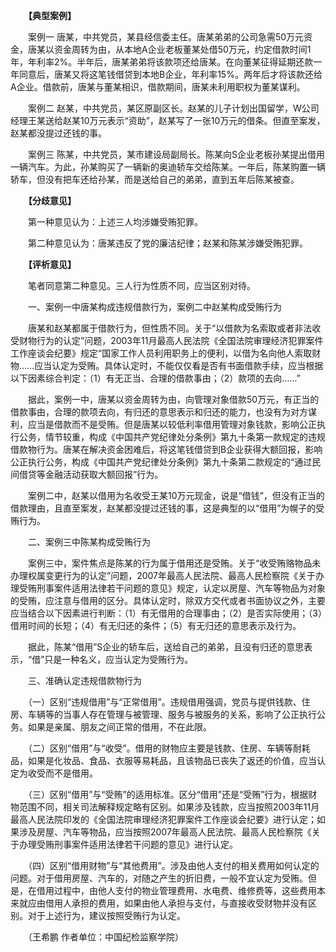 　　**【典型案例】**

　　案例一 唐某，中共党员，某县经信委主任。唐某弟弟的公司急需50万元资金，唐某以资金周转为由，从本地A企业老板董某处借50万元，约定借款时间1年，年利率2%。半年后，唐某弟弟将该款项还给唐某。在向董某征得延期还款一年同意后，唐某又将这笔钱借贷到本地B企业，年利率15%。两年后才将该款还给A企业。借款前，唐某与董某相识，借款期间，唐某未利用职权为董某谋利。

　　案例二 赵某，中共党员，某区原副区长。赵某的儿子计划出国留学，W公司经理王某送给赵某10万元表示“资助”，赵某写了一张10万元的借条。但直至案发，赵某都没提过还钱的事。

　　案例三 陈某，中共党员，某市建设局副局长。陈某向S企业老板孙某提出借用一辆汽车。为此，孙某购买了一辆新的奥迪轿车交给陈某。一年后，陈某购置一辆轿车，但没有把车还给孙某，而是送给自己的弟弟，直到五年后陈某被查。

　　**【分歧意见】**

　　第一种意见认为：上述三人均涉嫌受贿犯罪。

　　第二种意见认为：唐某违反了党的廉洁纪律；赵某和陈某涉嫌受贿犯罪。

　　**【评析意见】**

　　笔者同意第二种意见。三人行为性质不同，应当区别对待。

　　一、案例一中唐某构成违规借款行为，案例二中赵某构成受贿行为

　　唐某和赵某都属于借款行为，但性质不同。关于“以借款为名索取或者非法收受财物行为的认定”问题，2003年11月最高人民法院《全国法院审理经济犯罪案件工作座谈会纪要》规定“国家工作人员利用职务上的便利，以借为名向他人索取财物……应当认定为受贿。具体认定时，不能仅仅看是否有书面借款手续，应当根据以下因素综合判定：（1）有无正当、合理的借款事由；（2）款项的去向……”

　　据此，案例一中，唐某以资金周转为由，向管理对象借款50万元，有正当的借款事由，合理的款项去向，有归还的意思表示和归还的能力，也没有为对方谋利，应当是借款而不是受贿。但是唐某以较低利率借用管理对象钱款，影响公正执行公务，情节较重，构成《中国共产党纪律处分条例》第九十条第一款规定的违规借款物行为。唐某在解决资金困难后，将这笔钱借贷到B企业获得大额回报，影响公正执行公务，构成《中国共产党纪律处分条例》第九十条第二款规定的“通过民间借贷等金融活动获取大额回报”行为。

　　案例二中，赵某以借用为名收受王某10万元现金，说是“借钱”，但没有正当的借款理由，且直至案发，赵某都没提过还钱的事，这是典型的以“借用”为幌子的受贿行为。

　　二、案例三中陈某构成受贿行为

　　案例三中，案件焦点是陈某的行为属于借用还是受贿。关于“收受贿赂物品未办理权属变更行为的认定”问题，2007年最高人民法院、最高人民检察院《关于办理受贿刑事案件适用法律若干问题的意见》规定，认定以房屋、汽车等物品为对象的受贿，应注意与借用的区分。具体认定时，除双方交代或者书面协议之外，主要应当结合以下因素进行判断：（1）有无借用的合理事由；（2）是否实际使用；（3）借用时间的长短；（4）有无归还的条件；（5）有无归还的意思表示及行为。

　　据此，陈某“借用”S企业的轿车后，送给自己的弟弟，且没有归还的意思表示，“借”只是一种名义，应当认定为受贿行为。

　　三、准确认定违规借款物行为

　　（一）区别“违规借用”与“正常借用”。违规借用强调，党员与提供钱款、住房、车辆等的当事人存在管理与被管理、服务与被服务的关系，影响了公正执行公务。如果是亲属、朋友之间正常的借用，不在此限。

　　（二）区别“借用”与“收受”。借用的财物应主要是钱款、住房、车辆等耐耗品，如果是化妆品、食品、衣服等易耗品，且该物品已丧失了返还的价值，应当认定为收受而不是借用。

　　（三）区别“借用”与“受贿”的适用标准。区分“借用”还是“受贿”行为，根据财物范围不同，相关司法解释规定略有区别。如果涉及钱款，应当按照2003年11月最高人民法院印发的《全国法院审理经济犯罪案件工作座谈会纪要》进行认定；如果涉及房屋、汽车等物品，应当按照2007年最高人民法院、最高人民检察院《关于办理受贿刑事案件适用法律若干问题的意见》进行认定。

　　（四）区别“借用财物”与“其他费用”。涉及由他人支付的相关费用如何认定的问题。对于借用房屋、汽车的，对随之产生的折旧费，一般不宜认定为受贿。但是，在借用过程中，由他人支付的物业管理费用、水电费、维修费等，这些费用本来就应由借用人承担的费用，如果由他人承担与支付，与直接收受财物并没有区别。对于上述行为，建议按照受贿行为认定。

　　（王希鹏 作者单位：中国纪检监察学院）